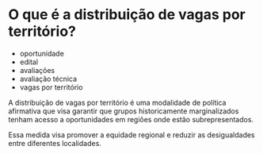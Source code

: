 # O que é a distribuição de vagas por território?

- oportunidade
- edital
- avaliações
- avaliação técnica
- vagas por território

A distribuição de vagas por território é uma modalidade de política afirmativa que visa garantir que grupos historicamente marginalizados tenham acesso a oportunidades em regiões onde estão subrepresentados.

Essa medida visa promover a equidade regional e reduzir as desigualdades entre diferentes localidades.